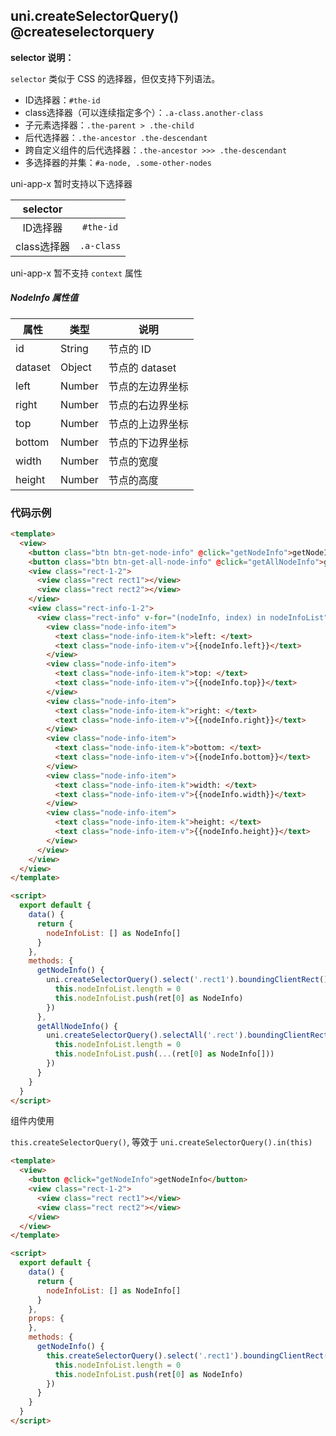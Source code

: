 ## uni.createSelectorQuery() @createselectorquery

<!-- UTSAPIJSON.createSelectorQuery.description -->

<!-- UTSAPIJSON.createSelectorQuery.param -->

**selector 说明：**

``selector`` 类似于 CSS 的选择器，但仅支持下列语法。
- ID选择器：``#the-id``
- class选择器（可以连续指定多个）：``.a-class.another-class``
- 子元素选择器：``.the-parent > .the-child``
- 后代选择器：``.the-ancestor .the-descendant``
- 跨自定义组件的后代选择器：``.the-ancestor >>> .the-descendant``
- 多选择器的并集：``#a-node, .some-other-nodes``

uni-app-x 暂时支持以下选择器

|selector||
|:-:|:-:|
|ID选择器|``#the-id``|
|class选择器|``.a-class``|

<!-- UTSAPIJSON.createSelectorQuery.returnValue -->

uni-app-x 暂不支持 `context` 属性

##### NodeInfo 属性值

|属性		|类型		|说明							|
|---		|---		|---							|
|id			|String	|节点的 ID				|
|dataset|Object	|节点的 dataset		|
|left		|Number	|节点的左边界坐标	|
|right	|Number	|节点的右边界坐标	|
|top		|Number	|节点的上边界坐标	|
|bottom	|Number	|节点的下边界坐标	|
|width	|Number	|节点的宽度				|
|height	|Number	|节点的高度				|

<!-- UTSAPIJSON.createSelectorQuery.compatibility -->

<!-- UTSAPIJSON.createSelectorQuery.tutorial -->

<!-- UTSAPIJSON.general_type.name -->

<!-- UTSAPIJSON.general_type.param -->


### 代码示例

```html
<template>
  <view>
    <button class="btn btn-get-node-info" @click="getNodeInfo">getNodeInfo</button>
    <button class="btn btn-get-all-node-info" @click="getAllNodeInfo">getAllNodeInfo</button>
    <view class="rect-1-2">
      <view class="rect rect1"></view>
      <view class="rect rect2"></view>
    </view>
    <view class="rect-info-1-2">
      <view class="rect-info" v-for="(nodeInfo, index) in nodeInfoList" :key="index">
        <view class="node-info-item">
          <text class="node-info-item-k">left: </text>
          <text class="node-info-item-v">{{nodeInfo.left}}</text>
        </view>
        <view class="node-info-item">
          <text class="node-info-item-k">top: </text>
          <text class="node-info-item-v">{{nodeInfo.top}}</text>
        </view>
        <view class="node-info-item">
          <text class="node-info-item-k">right: </text>
          <text class="node-info-item-v">{{nodeInfo.right}}</text>
        </view>
        <view class="node-info-item">
          <text class="node-info-item-k">bottom: </text>
          <text class="node-info-item-v">{{nodeInfo.bottom}}</text>
        </view>
        <view class="node-info-item">
          <text class="node-info-item-k">width: </text>
          <text class="node-info-item-v">{{nodeInfo.width}}</text>
        </view>
        <view class="node-info-item">
          <text class="node-info-item-k">height: </text>
          <text class="node-info-item-v">{{nodeInfo.height}}</text>
        </view>
      </view>
    </view>
  </view>
</template>

<script>
  export default {
    data() {
      return {
        nodeInfoList: [] as NodeInfo[]
      }
    },
    methods: {
      getNodeInfo() {
        uni.createSelectorQuery().select('.rect1').boundingClientRect().exec((ret) => {
          this.nodeInfoList.length = 0
          this.nodeInfoList.push(ret[0] as NodeInfo)
        })
      },
      getAllNodeInfo() {
        uni.createSelectorQuery().selectAll('.rect').boundingClientRect().exec((ret) => {
          this.nodeInfoList.length = 0
          this.nodeInfoList.push(...(ret[0] as NodeInfo[]))
        })
      }
    }
  }
</script>
```

组件内使用

`this.createSelectorQuery()`, 等效于 `uni.createSelectorQuery().in(this)`

```html
<template>
  <view>
    <button @click="getNodeInfo">getNodeInfo</button>
    <view class="rect-1-2">
      <view class="rect rect1"></view>
      <view class="rect rect2"></view>
    </view>
  </view>
</template>

<script>
  export default {
    data() {
      return {
        nodeInfoList: [] as NodeInfo[]
      }
    },
    props: {
    },
    methods: {
      getNodeInfo() {
        this.createSelectorQuery().select('.rect1').boundingClientRect().exec((ret) => {
          this.nodeInfoList.length = 0
          this.nodeInfoList.push(ret[0] as NodeInfo)
        })
      }
    }
  }
</script>
```
